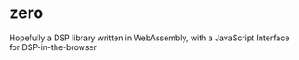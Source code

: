 # zero
Hopefully a DSP library written in WebAssembly, with a JavaScript Interface for DSP-in-the-browser

